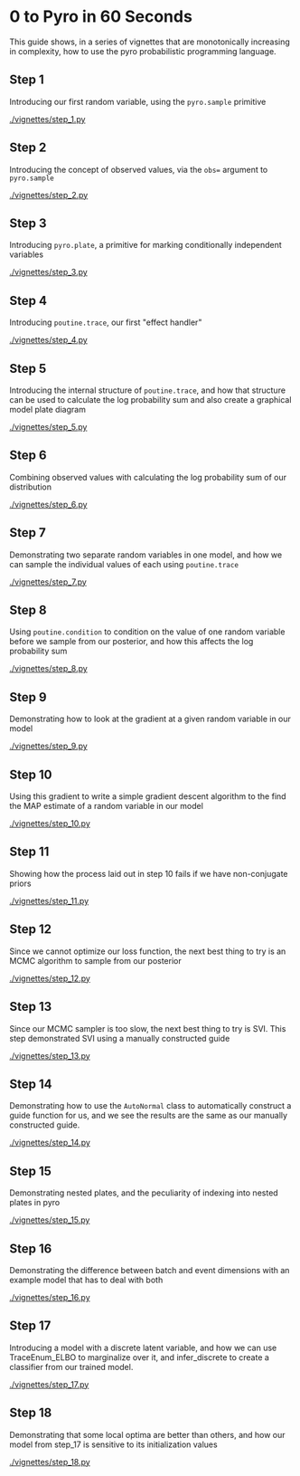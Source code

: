 # 0 to Pyro in 60 Seconds

This guide shows, in a series of vignettes that are monotonically increasing in complexity, how to use the
pyro probabilistic programming language.


## Step 1

Introducing our first random variable, using the `pyro.sample` primitive

[./vignettes/step_1.py](step_1.py)

## Step 2

Introducing the concept of observed values, via the `obs=` argument to `pyro.sample`

[./vignettes/step_2.py](step_2.py)

## Step 3

Introducing `pyro.plate`, a primitive for marking conditionally independent variables

[./vignettes/step_3.py](step_3.py)

## Step 4

Introducing `poutine.trace`, our first "effect handler"

[./vignettes/step_4.py](step_4.py)

## Step 5

Introducing the internal structure of `poutine.trace`, and how that structure can be used to calculate the 
log probability sum and also create a graphical model plate diagram

[./vignettes/step_5.py](step_5.py)

## Step 6

Combining observed values with calculating the log probability sum of our distribution

[./vignettes/step_6.py](step_6.py)

## Step 7

Demonstrating two separate random variables in one model, and how we can sample the individual values of each
using `poutine.trace`

[./vignettes/step_7.py](step_7.py)

## Step 8

Using `poutine.condition` to condition on the value of one random variable before we sample from our posterior,
and how this affects the log probability sum

[./vignettes/step_8.py](step_8.py)

## Step 9

Demonstrating how to look at the gradient at a given random variable in our model

[./vignettes/step_9.py](step_9.py)

## Step 10

Using this gradient to write a simple gradient descent algorithm to the find the MAP estimate of a random variable
in our model

[./vignettes/step_10.py](step_10.py)

## Step 11

Showing how the process laid out in step 10 fails if we have non-conjugate priors

[./vignettes/step_11.py](step_11.py)

## Step 12

Since we cannot optimize our loss function, the next best thing to try is an MCMC algorithm to sample from our posterior

[./vignettes/step_12.py](step_12.py)

## Step 13

Since our MCMC sampler is too slow, the next best thing to try is SVI. This step demonstrated SVI using a manually
constructed guide

[./vignettes/step_13.py](step_13.py)

## Step 14

Demonstrating how to use the `AutoNormal` class to automatically construct a guide function for us, and we 
see the results are the same as our manually constructed guide.

[./vignettes/step_14.py](step_14.py)

## Step 15

Demonstrating nested plates, and the peculiarity of indexing into nested plates in pyro

[./vignettes/step_15.py](step_15.py)

## Step 16

Demonstrating the difference between batch and event dimensions with an example model that has to deal with both

[./vignettes/step_16.py](step_16.py)

## Step 17

Introducing a model with a discrete latent variable, and how we can use TraceEnum_ELBO to marginalize over it,
and infer_discrete to create a classifier from our trained model.

[./vignettes/step_17.py](step_17.py)

## Step 18

Demonstrating that some local optima are better than others, and how our model from step_17 is sensitive to its
initialization values

[./vignettes/step_18.py](step_18.py)

